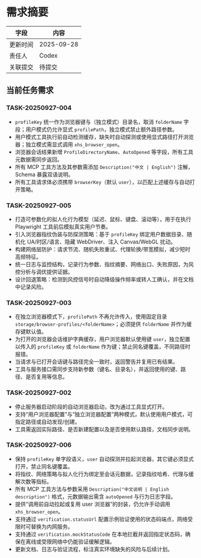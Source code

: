 # 需求摘要

| 字段 | 内容 |
| --- | --- |
| 更新时间 | 2025-09-28 |
| 责任人 | Codex |
| 关联提交 | 待提交 |

## 当前任务需求

### TASK-20250927-004
- `profileKey` 统一作为浏览器键与（独立模式）目录名，取消 `folderName` 字段；用户模式仍允许显式 `profilePath`，独立模式禁止额外路径参数。
- 用户模式工具执行前自动检测缓存，缺失时自动探测或使用显式路径打开浏览器；独立模式需显式调用 `xhs_browser_open`。
- 浏览器会话结果新增 `ProfileDirectoryName`、`AutoOpened` 等字段，所有工具元数据需同步返回。
- 所有 MCP 工具方法及其参数需添加 `Description("中文 | English")` 注解，Schema 暴露双语说明。
- 所有工具请求体必须携带 `browserKey`（默认 `user`），以匹配上述缓存与自动打开策略。

### TASK-20250927-005
- 打造可参数化的拟人化行为模型（延迟、鼠标、键盘、滚动等），用于在执行 Playwright 工具前后模拟真实用户节奏。
- 引入浏览器指纹伪装与防探测策略：基于 `profileKey` 绑定用户数据目录、随机化 UA/时区/语言、隐藏 WebDriver、注入 Canvas/WebGL 扰动。
- 构建网络层防护：请求节流、随机失败重试、代理轮换/带宽模拟，减少短时高频特征。
- 统一日志与监控结构，记录行为参数、指纹摘要、网络出口、失败原因，为风控分析与调优提供证据。
- 设计回退策略：检测到风控信号时自动降级操作频率或转人工确认，并在文档中记录风险。

### TASK-20250927-003
- 在独立浏览器模式下，`profilePath` 不再允许传入，使用固定目录 `storage/browser-profiles/<folderName>`；必须提供 `folderName` 并作为缓存键默认值。
- 为打开的浏览器会话维护字典缓存，用户浏览器默认使用键 `user`，独立配置以传入的 `profileKey` 或 `folderName` 作为键；禁止同名键覆盖，不同路径时报错。
- 当请求与已打开会话键与路径完全一致时，返回警告并复用已有结果。
- 工具与服务接口需同步支持新参数（键名、目录名），并返回使用的键、路径、是否复用等信息。

### TASK-20250927-002
- 停止服务器启动阶段的自动浏览器启动，改为通过工具显式打开。
- 支持“用户浏览器配置”与“独立浏览器配置”两种模式，默认使用用户模式，可指定路径或自动发现/创建。
- 工具需返回实际路径、是否新建配置以及是否使用默认路径，文档同步说明。

### TASK-20250927-006
- 保持 `profileKey` 单字段语义，`user` 自动探测并拉起浏览器，其它键必须显式打开，禁止同名键覆盖。
- 将指纹、网络策略与拟人化行为绑定至会话元数据，记录指纹哈希、代理与缓解次数等指标。
- 所有 MCP 工具方法与参数采用 `Description("中文说明 | English description")` 格式，元数据输出需含 `autoOpened` 与行为日志字段。
- 提供“调用前自动拉起或复用 user 浏览器”的封装，仍允许手动调用 `xhs_browser_open`。
- 支持通过 `verification.statusUrl` 配置示例验证使用的状态码端点，网络受限时可替换为内网服务。
- 支持通过 `verification.mockStatusCode` 在本地拦截并返回指定状态码，确保在离线或受限网络中仍能验证缓解逻辑。
- 更新文档、日志与验证流程，标注真实环境缺失的风险与后续计划。
